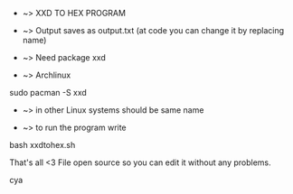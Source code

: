 * ~> XXD TO HEX PROGRAM
* ~> Output saves as output.txt (at code you can change it by replacing name)

* ~> Need package xxd
* ~> Archlinux

sudo pacman -S xxd

* ~> in other Linux systems should be same name

* ~> to run the program write

bash xxdtohex.sh

That's all <3
File open source so you can edit it without any problems.

cya
